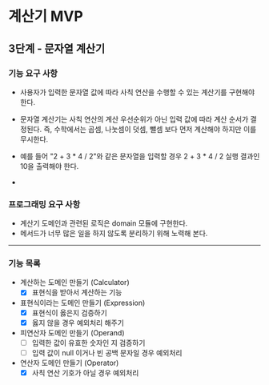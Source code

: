 # 계산기 MVP

## 3단계 - 문자열 계산기


### 기능 요구 사항
- 사용자가 입력한 문자열 값에 따라 사칙 연산을 수행할 수 있는 계산기를 구현해야 한다.
- 문자열 계산기는 사칙 연산의 계산 우선순위가 아닌 입력 값에 따라 계산 순서가 결정된다. 즉, 수학에서는 곱셈, 나눗셈이 덧셈, 뺄셈 보다 먼저 계산해야 하지만 이를 무시한다.
- 예를 들어 "2 + 3 * 4 / 2"와 같은 문자열을 입력할 경우 2 + 3 * 4 / 2 실행 결과인 10을 출력해야 한다.

- 
### 프로그래밍 요구 사항
- 계산기 도메인과 관련된 로직은 domain 모듈에 구현한다.
- 메서드가 너무 많은 일을 하지 않도록 분리하기 위해 노력해 본다.
---
### 기능 목록
- 계산하는 도메인 만들기 (Calculator)
  - [x] 표현식을 받아서 계산하는 기능
- 표현식이라는 도메인 만들기 (Expression)
  - [x] 표현식이 옳은지 검증하기
  - [x] 옳지 않을 경우 예외처리 해주기
- 피연산자 도메인 만들기 (Operand)
  - [ ] 입력한 값이 유효한 숫자인 지 검증하기
  - [ ] 입력 값이 null 이거나 빈 공백 문자일 경우 예외처리
- 연산자 도메인 만들기 (Operator)
  - [x] 사칙 연산 기호가 아닐 경우 예외처리
